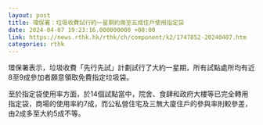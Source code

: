 ```yaml
---
layout: post
title: 環保署：垃圾收費試行約一星期約兩至五成住戶使用指定袋
date: 2024-04-07 19:23:16.000000000 +08:00
link: https://news.rthk.hk/rthk/ch/component/k2/1747852-20240407.htm
categories: rthk
---
```


環保署表示，垃圾收費「先行先試」計劃試行了大約一星期，所有試點處所均有近8至9成參加者願意領取免費指定垃圾袋。

至於指定袋使用率方面，於14個試點當中，院舍、食肆和政府大樓等已完全轉用指定袋，商場的使用率約7成，而公私營住宅及三無大廈住戶的參與率則較參差，由2成多至大約5成不等。
